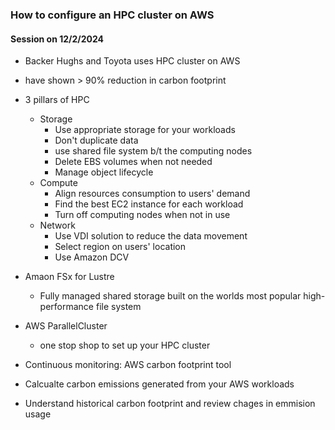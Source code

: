 ### How to configure an HPC cluster on AWS

#### Session on 12/2/2024

* Backer Hughs and Toyota uses HPC cluster on AWS
* have shown > 90% reduction in carbon footprint

* 3 pillars of HPC
    * Storage
       * Use appropriate storage for your workloads
       * Don't duplicate data
       * use shared file system b/t the computing nodes
       * Delete EBS volumes when not needed
       * Manage object lifecycle
    * Compute
        * Align resources consumption to users' demand
        * Find the best EC2 instance for each workload
        * Turn off computing nodes when not in use
    * Network
        * Use VDI solution to reduce the data movement
        * Select region on users' location
        * Use Amazon DCV

* Amaon FSx for Lustre
    * Fully managed shared storage built on the worlds most popular high-performance file system

* AWS ParallelCluster
    * one stop shop to set up your HPC cluster

* Continuous monitoring: AWS carbon footprint tool
* Calcualte carbon emissions generated from your AWS workloads
* Understand historical carbon footprint and review chages in emmision usage


